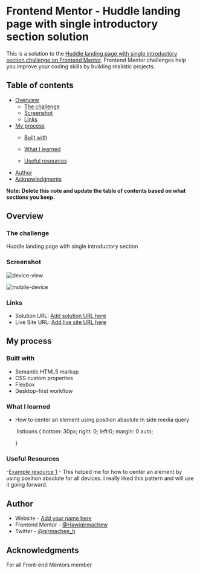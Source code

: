 # Frontend Mentor - Huddle landing page with single introductory section solution

This is a solution to the [Huddle landing page with single introductory section challenge on Frontend Mentor](https://www.frontendmentor.io/challenges/huddle-landing-page-with-a-single-introductory-section-B_2Wvxgi0). Frontend Mentor challenges help you improve your coding skills by building realistic projects. 

## Table of contents

- [Overview](#overview)
  - [The challenge](#the-challenge)
  - [Screenshot](#screenshot)
  - [Links](#links)
- [My process](#my-process)
  - [Built with](#built-with)
  - [What I learned](#what-i-learned)
  
  - [Useful resources](#useful-resources)
- [Author](#author)
- [Acknowledgments](#acknowledgments)

**Note: Delete this note and update the table of contents based on what sections you keep.**

## Overview

### The challenge

Huddle landing page with single introductory section

### Screenshot

![device-view](https://user-images.githubusercontent.com/88828065/191623393-bbdb0330-a66a-4800-b2fc-8538d7e26ea3.PNG)

![mobile-device](https://user-images.githubusercontent.com/88828065/191623406-5886bec6-295e-4cb4-a72c-a4ac19e5e3b1.PNG)

### Links

- Solution URL: [Add solution URL here](https://your-solution-url.com)
- Live Site URL: [Add live site URL here](https://your-live-site-url.com)

## My process

### Built with

- Semantic HTML5 markup
- CSS custom properties
- Flexbox
- Desktop-first workflow


### What I learned
- How to center an element using position absolute
  In side media query

  .listicons {
    bottom: 30px;
    right: 0;
    left:0;
    margin: 0 auto;
    
  }

### Useful Resources

-[Example resource 1](https://www.freecodecamp.org/news/how-to-center-an-absolute-positioned-element/) - This helped me for how to center an element by using position absolute for all devices. I really liked this pattern and will use it going forward.

## Author

- Website - [Add your name here](https://www.your-site.com)
- Frontend Mentor - [@Hawigirmachew](https://www.frontendmentor.io/profile/Hawigirmachew)
- Twitter - [@girmachee_h](https://www.twitter.com/girmachee_h)

## Acknowledgments

For all Front-end Mentors member
